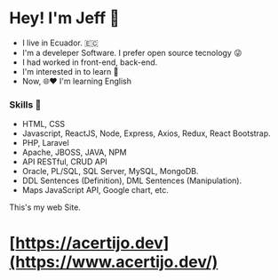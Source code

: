 # Hey! I'm Jeff 👋


-    I live in Ecuador. 🇪🇨
-    I'm a develeper Software. I prefer open source tecnology 😜
-    I had worked in front-end, back-end. 
-    I'm interested in to learn 👀
-    Now, 🌐❤️ I'm learning English 


### Skills 📌
-    HTML, CSS
-    Javascript, ReactJS, Node, Express, Axios, Redux, React Bootstrap.
-    PHP, Laravel
-    Apache, JBOSS, JAVA, NPM
-    API RESTful, CRUD API
-    Oracle, PL/SQL, SQL Server, MySQL, MongoDB.
-    DDL Sentences (Definition), DML Sentences (Manipulation).
-    Maps JavaScript API, Google chart, etc.

This's my web Site.
# [https://acertijo.dev](https://www.acertijo.dev/)



<!---
jjmirandaa86/jjmirandaa86 is a ✨ special ✨ repository because its `README.md` (this file) appears on your GitHub profile.
You can click the Preview link to take a look at your changes.
--->
